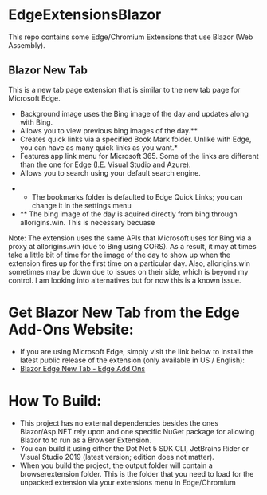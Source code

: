 # EdgeExtensionsBlazor
This repo contains some Edge/Chromium Extensions that use Blazor (Web Assembly).

## Blazor New Tab
This is a new tab page extension that is similar to the new tab page for Microsoft Edge. 
- Background image uses the Bing image of the day and updates along with Bing.
- Allows you to view previous bing images of the day.**
- Creates quick links via a specified Book Mark folder. Unlike with Edge, you can have as many quick links as you want.*
- Features app link menu for Microsoft 365. Some of the links are different than the one for Edge (I.E. Visual Studio and Azure).
- Allows you to search using your default search engine.

* * The bookmarks folder is defaulted to Edge Quick Links; you can change it in the settings menu
* ** The bing image of the day is aquired directly from bing through allorigins.win. This is necessary becuase 

Note:  The extension uses the same APIs that Microsoft uses for Bing via a proxy at allorigins.win (due to Bing using CORS). As a result, it may at times take a little bit of time for the image of the day to show up when the extension fires up for the first time on a particular day. Also, allorigins.win sometimes may be down due to issues on their side, which is beyond my control. I am looking into alternatives but for now this is a known issue.

# Get Blazor New Tab from the Edge Add-Ons Website:

- If you are using Microsoft Edge, simply visit the link below to install the latest public release of the extension (only available in US / English):
- [Blazor Edge New Tab - Edge Add Ons](https://microsoftedge.microsoft.com/addons/detail/blazor-edge-new-tab/bfhdepjammnaoddhikhogfbnikmeocfj)


# How To Build:

- This project has no external dependencies besides the ones Blazor/Asp.NET rely upon and one specific NuGet package for allowing Blazor to to run as a Browser Extension.
- You can build it using either the Dot Net 5 SDK CLI, JetBrains Rider or Visual Studio 2019 (latest version; edition does not matter).
- When you build the project, the output folder will contain a browserextension folder. This is the folder that you need to load for the unpacked extension via your extensions menu in Edge/Chromium
